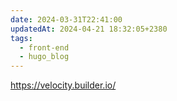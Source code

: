 ```yaml
---
date: 2024-03-31T22:41:00
updatedAt: 2024-04-21 18:32:05+2380
tags:
  - front-end
  - hugo_blog
---
```

https://velocity.builder.io/